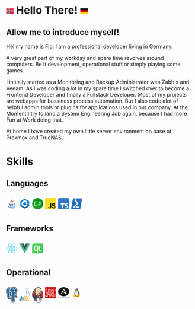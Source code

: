 <h1>
    <img src="images/no.svg" width="20" height="15" />
    Hello There! 
    <img src="images/de.svg" width="20" height="15" />
</h1>

<h2>Allow me to introduce myself!</h2>
<p>
    Hei my name is Flo.  
    I am a professional developer living in Germany. 
</p>
<p>
    A very great part of my workday and spare time revolves around computers. Be it development, operational stuff or simply playing some games. 
</p>

<p>
   I initially started as a Monitoring and Backup Administrator with Zabbix and Veeam. As I was coding a lot in my spare time I switched over to become a Frontend Developer and finally a Fullstack Developer. Most of my projects are webapps for bussiness process automation. But I also code alot of helpful admin tools or plugins for applications used in our company.
   At the Moment I try to land a System Engineering Job again, because I had more Fun at Work doing that. 
</p>

<p> 
    At home I have created my own little server environment on base of Proxmox and TrueNAS.
</p>


<h1>Skills</h1>
<h2> Languages</h2>
<div style="display: flex; padding: 10px 0; gap: 5px">
    <img src="images/java.svg" width="30"/>
    <img src="images/cpp.svg" width="30"/>
    <img src="images/cs.svg" width="30"/>
    <img src="images/js.svg" width="30"/>
    <img src="images/ts.svg" width="30"/>
    <img src="images/ps.svg" width="30"/>
</div>



<h2>Frameworks</h2>
<div style="display: flex; padding: 10px 0; gap: 5px">
    <img src="images/react.svg" width="30"/>
    <img src="images/vue.svg" width="30"/>
    <img src="images/qt.svg" width="30"/>
</div>

<h2> Operational </h2>
<div style="display: flex; padding: 10px 0; gap: 5px">
    <img src="images/pg.svg" width="30"/>
    <img src="images/my.svg" width="30"/>
    <img src="images/jenkins.svg" width="30"/>
    <img src="images/zabbix.svg" width="30" height="30"/>
    <img src="images/ansible.svg" width="30" height="30"/>
    <img src="images/linux.svg" width="30" height="30"/>
</div>